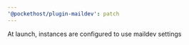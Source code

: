 ```yaml
---
'@pockethost/plugin-maildev': patch
---
```


At launch, instances are configured to use maildev settings
